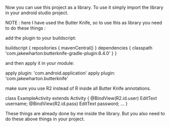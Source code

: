 Now you can use this project as a library. To use it simply import the library in your android studio project.

NOTE : here I have used the Butter Knife, so to use this as library you need to do these things :

add the plugin to your buildscript:

buildscript {
  repositories {
    mavenCentral()
   }
  dependencies {
    classpath 'com.jakewharton:butterknife-gradle-plugin:8.4.0'
  }
}

and then apply it in your module:

apply plugin: 'com.android.application'
apply plugin: 'com.jakewharton.butterknife'

make sure you use R2 instead of R inside all Butter Knife annotations.

class ExampleActivity extends Activity {
  @BindView(R2.id.user) EditText username;
  @BindView(R2.id.pass) EditText password;
...
}

These things are already done by me inside the library. But you also need to do these above things in your project.
